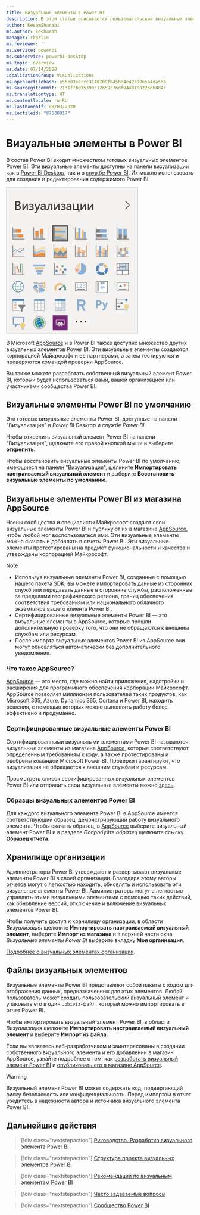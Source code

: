 ```yaml
---
title: Визуальные элементы в Power BI
description: В этой статье описываются пользовательские визуальные элементы Power BI.
author: KesemSharabi
ms.author: kesharab
manager: rkarlin
ms.reviewer: ''
ms.service: powerbi
ms.subservice: powerbi-desktop
ms.topic: overview
ms.date: 07/14/2020
LocalizationGroup: Visualizations
ms.openlocfilehash: e56b03eeccc3140709fb458d4e42a9065a4da5d4
ms.sourcegitcommit: 2131f7b075390c12659c76df94a8108226db084c
ms.translationtype: HT
ms.contentlocale: ru-RU
ms.lasthandoff: 08/03/2020
ms.locfileid: "87538017"
---
```

# <a name="visuals-in-power-bi"></a>Визуальные элементы в Power BI

В состав Power BI входит множеством готовых визуальных элементов Power BI. Эти визуальные элементы доступны на панели визуализации как в [Power BI Desktop](https://powerbi.microsoft.com/desktop/), так и в [службе Power BI](https://app.powerbi.com). Их можно использовать для создания и редактирования содержимого Power BI.

![Снимок экрана области визуализации Power BI, отображаемой в Power BI Desktop и службе Power BI.](media/power-bi-custom-visuals/power-bi-visualizations.png)

В Microsoft [AppSource](https://nam06.safelinks.protection.outlook.com/?url=https%3A%2F%2Fappsource.microsoft.com%2Fen-us%2Fmarketplace%2Fapps%3Fpage%3D1%26product%3Dpower-bi-visuals&data=02%7C01%7CKesem.Sharabi%40microsoft.com%7C6d9286afacb3468d4cde08d740b76694%7C72f988bf86f141af91ab2d7cd011db47%7C1%7C0%7C637049028749147718&sdata=igWm0e1vXdgGcbyvngQBrHQVAkahPnxPC1ZhUPntGI8%3D&reserved=0) и в Power BI также доступно множество других визуальных элементов Power BI. Эти визуальные элементы создаются корпорацией Майкрософт и ее партнерами, а затем тестируются и проверяются командой проверки AppSource.

Вы также можете разработать собственный визуальный элемент Power BI, который будет использоваться вами, вашей организацией или участниками сообщества Power BI.

## <a name="default-power-bi-visuals"></a>Визуальные элементы Power BI по умолчанию

Это готовые визуальные элементы Power BI, доступные на панели "Визуализация" в *Power BI Desktop* и *службе Power BI*.

Чтобы открепить визуальный элемент Power BI на панели "Визуализация", щелкните его правой кнопкой мыши и выберите **открепить**.

Чтобы восстановить визуальные элементы Power BI по умолчанию, имеющиеся на панели "Визуализация", щелкните **Импортировать настраиваемый визуальный элемент** и выберите **Восстановить визуальные элементы по умолчанию**. 

## <a name="appsource-power-bi-visuals"></a>Визуальные элементы Power BI из магазина AppSource

Члены сообщества и специалисты Майкрософт создают свои визуальные элементы Power BI и публикуют их в магазине [AppSource](https://appsource.microsoft.com/marketplace/apps?product=power-bi-visuals), чтобы любой мог воспользоваться ими. Эти визуальные элементы можно скачать и добавлять в отчеты Power BI. Эти визуальные элементы протестированы на предмет функциональности и качества и утверждены корпорацией Майкрософт.

>[!NOTE]
>* Используя визуальные элементы Power BI, созданные с помощью нашего пакета SDK, вы можете импортировать данные из сторонних служб или передавать данные в сторонние службы, расположенные за пределами географического региона, границ обеспечения соответствия требованиям или национального облачного экземпляра вашего клиента Power BI.
>* Сертифицированные визуальные элементы Power BI — это визуальные элементы в AppSource, которые прошли дополнительную проверку того, что они не обращаются к внешним службам или ресурсам.
>* После импорта визуальных элементов Power BI из AppSource они могут обновляться автоматически без дополнительного уведомления.

### <a name="what-is-appsource"></a>Что такое AppSource?

[AppSource](https://appsource.microsoft.com/marketplace/apps?product=power-bi-visuals) — это место, где можно найти приложения, надстройки и расширения для программного обеспечения корпорации Майкрософт. AppSource позволяет миллионам пользователей таких продуктов, как Microsoft 365, Azure, Dynamics 365, Cortana и Power BI, находить решения, с помощью которых можно выполнять работу более эффективно и продуманно.

### <a name="certified-power-bi-visuals"></a>Сертифицированные визуальные элементы Power BI

Сертифицированными визуальными элементами Power BI называются визуальные элементы из магазина [AppSource](https://nam06.safelinks.protection.outlook.com/?url=https%3A%2F%2Fappsource.microsoft.com%2Fen-us%2Fmarketplace%2Fapps%3Fpage%3D1%26product%3Dpower-bi-visuals&data=02%7C01%7CKesem.Sharabi%40microsoft.com%7C6d9286afacb3468d4cde08d740b76694%7C72f988bf86f141af91ab2d7cd011db47%7C1%7C0%7C637049028749147718&sdata=igWm0e1vXdgGcbyvngQBrHQVAkahPnxPC1ZhUPntGI8%3D&reserved=0), которые соответствуют определенным требованиям к коду, а также протестированы и одобрены командой Microsoft Power BI. Проверки гарантируют, что визуализация не обращается к внешним службам и ресурсам.

Просмотреть список сертифицированных визуальных элементов Power BI или отправить свои визуальные элементы можно [здесь](power-bi-custom-visuals-certified.md).

### <a name="samples-for-power-bi-visuals"></a>Образцы визуальных элементов Power BI

Для каждого визуального элемента Power BI в AppSource имеется соответствующий образец, демонстрирующий работу визуального элемента. Чтобы скачать образец, в [AppSource](https://nam06.safelinks.protection.outlook.com/?url=https%3A%2F%2Fappsource.microsoft.com%2Fen-us%2Fmarketplace%2Fapps%3Fpage%3D1%26product%3Dpower-bi-visuals&data=02%7C01%7CKesem.Sharabi%40microsoft.com%7C6d9286afacb3468d4cde08d740b76694%7C72f988bf86f141af91ab2d7cd011db47%7C1%7C0%7C637049028749147718&sdata=igWm0e1vXdgGcbyvngQBrHQVAkahPnxPC1ZhUPntGI8%3D&reserved=0) выберите визуальный элемент Power BI и в разделе *Попробуйте образец* щелкните ссылку **Образец отчета**.

## <a name="organizational-store"></a>Хранилище организации

Администраторы Power BI утверждают и развертывают визуальные элементы Power BI в своей организации. Благодаря этому авторы отчетов могут с легкостью находить, обновлять и использовать эти визуальные элементы Power BI. Администраторы могут с легкостью управлять этими визуальными элементами с помощью таких действий, как обновление версий, отключение и включение визуальных элементов Power BI.

Чтобы получить доступ к хранилищу организации, в области *Визуализация* щелкните **Импортировать настраиваемый визуальный элемент**, выберите **Импорт из магазина** и в верхней части окна *Визуальные элементы Power BI* выберите вкладку **Моя организация**.

[Подробнее о визуальных элементах организации](power-bi-custom-visuals-organization.md).

## <a name="visual-files"></a>Файлы визуальных элементов

Визуальные элементы Power BI представляют собой пакеты с кодом для отображения данных, предназначенных для этих элементов. Любой пользователь может создать пользовательский визуальный элемент и упаковать его в один `.pbiviz`-файл, который можно импортировать в отчет Power BI.

Чтобы импортировать визуальный элемент Power BI, в области *Визуализация* щелкните **Импортировать настраиваемый визуальный элемент** и выберите **Импорт из файла**.

Если вы являетесь веб-разработчиком и заинтересованы в создании собственного визуального элемента и его добавлении в магазин AppSource, узнайте подробнее о том, как [разработать визуальный элемент Power BI](custom-visual-develop-tutorial.md) и [опубликовать его в магазине AppSource](office-store.md).

> [!WARNING]
> Визуальный элемент Power BI может содержать код, подвергающий риску безопасность или конфиденциальность. Перед импортом в отчет убедитесь в надежности автора и источника визуального элемента Power BI.

## <a name="next-steps"></a>Дальнейшие действия

>[!div class="nextstepaction"]
>[Руководство. Разработка визуального элемента Power BI](custom-visual-develop-tutorial.md)

>[!div class="nextstepaction"]
>[Структура проекта визуальных элементов Power BI](visual-project-structure.md)

>[!div class="nextstepaction"]
>[Рекомендации по визуальным элементам Power BI](guidelines-powerbi-visuals.md)

>[!div class="nextstepaction"]
>[Часто задаваемые вопросы](power-bi-custom-visuals-faq.md)

>[!div class="nextstepaction"]
>[Сообщество Power BI](https://community.powerbi.com/)